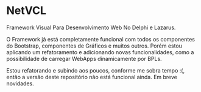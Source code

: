 # NetVCL
Framework Visual Para Desenvolvimento Web No Delphi e Lazarus.

O Framework já está completamente funcional com todos os componentes do Bootstrap, componentes de Gráficos e muitos outros. 
Porém estou aplicando um refatoramento e adicionando novas funcionalidades, como a possibilidade de carregar WebApps dinamicamente por BPLs.

Estou refatorando e subindo aos poucos, conforme me sobra tempo :(, então a versão deste repositório não está funcional ainda.
Em breve novidades.

